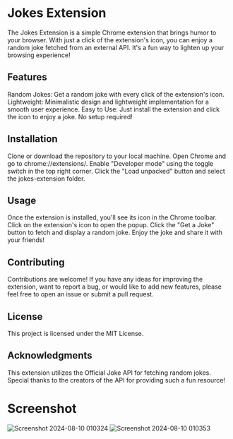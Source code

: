 # Jokes Extension
The Jokes Extension is a simple Chrome extension that brings humor to your browser. With just a click of the extension's icon, you can enjoy a random joke fetched from an external API. It's a fun way to lighten up your browsing experience!

## Features
Random Jokes: Get a random joke with every click of the extension's icon.
Lightweight: Minimalistic design and lightweight implementation for a smooth user experience.
Easy to Use: Just install the extension and click the icon to enjoy a joke. No setup required!
## Installation
Clone or download the repository to your local machine.
Open Chrome and go to chrome://extensions/.
Enable "Developer mode" using the toggle switch in the top right corner.
Click the "Load unpacked" button and select the jokes-extension folder.
## Usage
Once the extension is installed, you'll see its icon in the Chrome toolbar.
Click on the extension's icon to open the popup.
Click the "Get a Joke" button to fetch and display a random joke.
Enjoy the joke and share it with your friends!
## Contributing
Contributions are welcome! If you have any ideas for improving the extension, want to report a bug, or would like to add new features, please feel free to open an issue or submit a pull request.

## License
This project is licensed under the MIT License.

## Acknowledgments
This extension utilizes the Official Joke API for fetching random jokes. Special thanks to the creators of the API for providing such a fun resource!

# Screenshot

![Screenshot 2024-08-10 010324](https://github.com/user-attachments/assets/6772480c-4e9c-4d6e-859f-e7e79f76ad95)
![Screenshot 2024-08-10 010353](https://github.com/user-attachments/assets/1dc280b5-aa11-46b9-a035-ac2136ab13bb)



